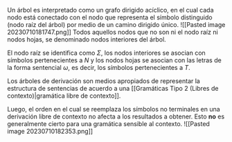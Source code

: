 Un árbol es interpretado como un grafo dirigido acíclico, en el cual cada nodo está conectado con el nodo que representa el símbolo distinguido (nodo raíz del árbol) por medio de un camino dirigido único.
![[Pasted image 20230710181747.png]]
Todos aquellos nodos que no son ni el nodo raíz ni nodos hojas, se denominado nodos interiores del árbol.

El nodo raíz se identifica como $\Sigma$, los nodos interiores se asocian con símbolos pertenecientes a $N$ y los nodos hojas se asocian con las letras de la forma sentencial $\omega$, es decir, los símbolos pertenecientes a $T$.

Los árboles de derivación son medios apropiados de representar la estructura de sentencias de acuerdo a una [[Gramáticas Tipo 2 (Libres de contexto)|gramática libre de contexto]]. 

Luego, el orden en el cual se reemplaza los símbolos no terminales en una derivación libre de contexto no afecta a los resultados a obtener. Esto **no** es generalmente cierto para una gramática sensible al contexto.
![[Pasted image 20230710182353.png]]

